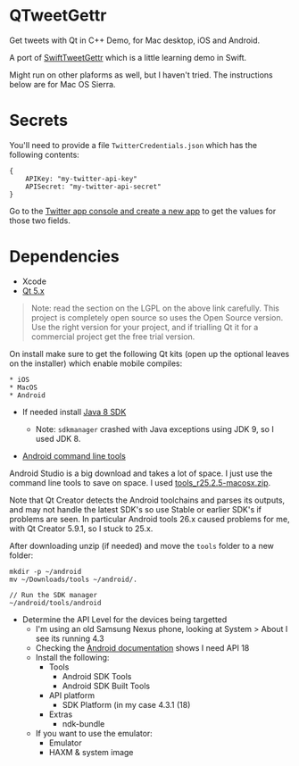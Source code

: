 # QTweetGettr

Get tweets with Qt in C++ Demo, for Mac desktop, iOS and Android.

A port of [SwiftTweetGettr](https://github.com/sarah-j-smith/SwiftTweetGettr) which is a little learning demo in Swift.

Might run on other plaforms as well, but I haven't tried.  The instructions below are for Mac OS Sierra.

# Secrets

You'll need to provide a file `TwitterCredentials.json` which has the following contents:

```
{
    APIKey: "my-twitter-api-key"
    APISecret: "my-twitter-api-secret"
}
```

Go to the [Twitter app console and create a new app](https://developer.twitter.com/en/apps) to get the values for those two fields.

# Dependencies

* Xcode 
* [Qt 5.x](https://www1.qt.io/download-open-source/)

> Note: read the section on the LGPL on the above link carefully.  This project is completely
> open source so uses the Open Source version.  Use the right version for your project, and
> if trialling Qt it for a commercial project get the free trial version.

On install make sure to get the following Qt kits (open up the optional leaves on the
installer) which enable mobile compiles:

    * iOS
    * MacOS
    * Android

* If needed install [Java 8 SDK](http://www.oracle.com/technetwork/java/javase/downloads/jdk8-downloads-2133151.html)
    * Note: `sdkmanager` crashed with Java exceptions using JDK 9, so I used JDK 8.

* [Android command line tools](https://developer.android.com/studio/index.html#downloads)

Android Studio is a big download and takes a lot of space. I just use the command line tools
to save on space. I used [tools_r25.2.5-macosx.zip](http://dl.google.com/android/repository/tools_r25.2.5-macosx.zip).

Note that Qt Creator detects the Android toolchains and parses its outputs, and may not handle the latest SDK's so use Stable or earlier SDK's if problems are seen.
In particular Android tools 26.x caused problems for me, with Qt Creator 5.9.1, so I stuck to 25.x.

After downloading unzip (if needed) and move the `tools` folder to a new folder:

    mkdir -p ~/android
    mv ~/Downloads/tools ~/android/.

    // Run the SDK manager
    ~/android/tools/android

* Determine the API Level for the devices being targetted
    * I'm using an old Samsung Nexus phone, looking at System > About I see its running 4.3
    * Checking the [Android documentation](https://source.android.com/source/build-numbers) shows I need API 18
    * Install the following:
        * Tools
            * Android SDK Tools
            * Android SDK Built Tools
        * API platform
            * SDK Platform (in my case 4.3.1 (18)
        * Extras
            * ndk-bundle
    * If you want to use the emulator:
        * Emulator
        * HAXM & system image


